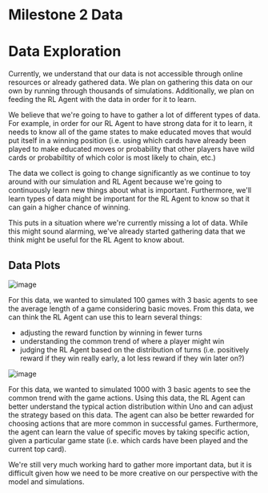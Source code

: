 # Milestone 2 Data

# Data Exploration
Currently, we understand that our data is not accessible through online resources or already gathered data. 
We plan on gathering this data on our own by running through thousands of simulations. Additionally, we plan on feeding the RL Agent with the data in order for it to learn.

We believe that we're going to have to gather a lot of different types of data. For example, in order for our RL Agent to have strong data for it to learn, it needs to know all of the game states to make educated moves that would put itself in a winning position (i.e. using which cards have already been played to make educated moves or probability that other players have wild cards or probabiltity of which color is most likely to chain, etc.)

The data we collect is going to change significantly as we continue to toy around with our simulation and RL Agent because we're going to continuously learn new things about what is important.
Furthermore, we'll learn types of data might be important for the RL Agent to know so that it can gain a higher chance of winning. 

This puts in a situation where we're currently missing a lot of data. While this might sound alarming, we've already started gathering data that we think might be useful for the RL Agent to know about. 

## Data Plots
![image](https://github.com/nicholaslambs/cse151a_project/assets/57384225/401eb7f6-c681-471b-9a7d-caa4d5ff385a)

For this data, we wanted to simulated 100 games with 3 basic agents to see the average length of a game considering basic moves. From this data, we can think the RL Agent can use this to learn several things:
- adjusting the reward function by winning in fewer turns
- understanding the common trend of where a player might win
- judging the RL Agent based on the distribution of turns (i.e. positively reward if they win really early, a lot less reward if they win later on?)

![image](https://github.com/nicholaslambs/cse151a_project/assets/57384225/27a96976-aac5-4c93-b412-ea00af98d205)

For this data, we wanted to simulated 1000 with 3 basic agents to see the common trend with the game actions. Using this data, the RL Agent can better understand the typical action distribution within Uno and can adjust the strategy based on this data. The agent can also be better rewarded for choosing actions that are more common in successful games. Furthermore, the agent can learn the value of specific moves by taking specific action, given a particular game state (i.e. which cards have been played and the current top card).

We're still very much working hard to gather more important data, but it is difficult given how we need to be more creative on our perspective with the model and simulations.
